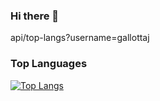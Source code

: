 ### Hi there 👋

api/top-langs?username=gallottaj

<!--
**gallottaj/gallottaj** is a ✨ _special_ ✨ repository because its `README.md` (this file) appears on your GitHub profile.

Here are some ideas to get you started:-->

### Top Languages
[![Top Langs](https://github-readme-stats.vercel.app/api/top-langs/?username=gallottaj&langs_count=9)](https://github.com/anuraghazra/github-readme-stats)
